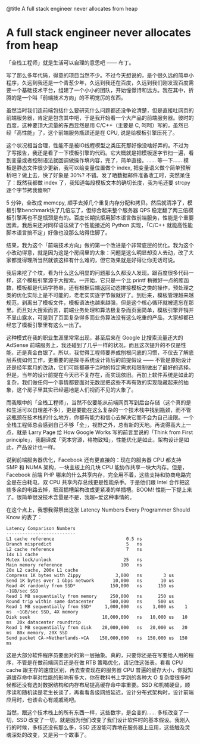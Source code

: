 @title A full stack engineer never allocates from heap

# A full stack engineer never allocates from heap

「全栈工程师」就是生活可以自理的意思吧 —— 布丁。

写了那么多年代码，得意的项目当然不少。不过今天想说的，是个很久远的简单小程序，久远到我还是一个青葱少年，久远到我还在百度，久远到我们刚发现百度需要一个基础技术平台，组建了一个小小的团队，开始憧憬诗和远方。我在其中，折腾的是一个叫「前端技术方向」的不明觉厉的东西。

虽然当时我们连前端包括什么要研究什么问题都还没争论清楚，但是直接吐网页的前端服务器，肯定是包含其中吧，于是我开始看一个大产品的前端服务器。彼时的百度，这种要顶大流量的东西显然是用 C/C++（主要是 C, 呵呵）写的，虽然已经「高性能」了，这个前端服务瓶颈还是在 CPU, 说是给模板引擎压死了。

这个状况相当合理，性能不是被IO线程模型之类压死那好像没啥好弄的。不过为了写报告，我还是看了一下模板引擎的代码。它大概就是把模板逐字节扫一遍，看到变量或者控制语法就回调做操作填内容，完了，简单直接。…… 等一下…… 模板是静态文件很少更新，我可以给变量位置做个 index, 把变量语义做个简单预解析吧？做上去，快了好象是 30%? 不错。发了晒数据邮件准备收工时，突然呆住了：既然我都做 index 了，我知道每段模板文本的确切长度，我为毛还要 strcpy 逐个字节拷我傻啊?

5 分钟，全改成 memcpy, 顺手去掉几个重复内存分配和拷贝。然后就清净了，模板引擎benchmark快了几倍忘了，但综合起来整个服务器 QPS 稳定翻了两三倍模板引擎再也不是瓶颈是有的。百度长期抗拒用脚本语言做前端服务，性能是个重要因素，我后来还对同样语法做了个性能接近的 Python 实现，「C/C++ 就能高性能脚本语言搞不定」好像也没那么站得住脚了。

结果，我为这个「前端技术方向」做的第一个改进是个非常底层的优化。我为这个小改动得意，就是因为这是个房间里的大象：问题是这么明显却没人去动，改了大家都觉得理所当然就该这样有什么难的，但它效果就是好得让你无话可说。

我后来挖了个坟，看为什么这么明显的问题那么久都没人发现。跟百度很多代码一样，这个模板引擎源于大搜索。一开始，它只是一个比 printf 稍微好一点的库函数，模板都是代码字符串，还有根据后端返回动态拼接模板之类的操作，预处理之类的优化实际上是不可能的，老老实实逐字节做就好了。到后来，模板管理越来越规范，剥离出了模板文件，模板语法也越来越强，但是这个核心循环就被遗忘在那里。而且对大搜索而言，前端业务处理和算法极复杂而页面简单，模板引擎开销并不显山露水，可是到了页面复杂得多而业务算法没有这么吃重的产品，大家却都已经忘了模板引擎里有这么一出了。

这种模式在我的职业生涯里常常出现，甚至后来在 Google 比搜索流量还大的 AdSense 前端服务上，我还碰到了几乎一样的状况，而且这次提升的不仅是性能，还是真金白银了。所以，我觉得工程师要养成刨根问底的习惯，不仅去了解底层系统如何工作，更重要的是探寻系统设计背后的前提假设 —— 不管是原始设计还是经年累月的改动，它们可能都基于当时的特定需求和限制做出了最好的选择。但是，当年的设计前提在今天已不复存在，而实现依旧。再加上软件系统是如此的复杂，我们做任何一个事情都要面对无数层把这些不再有效的实现隐藏起来的抽象，这个房子里其实已经遍地是人们视而不见的大象了。

而我眼中的「全栈工程师」，当然不仅要能从前端网页写到后台存储（这个真的是和生活可以自理差不多），更是要能在这么复杂的一个技术栈中找到瓶颈，而不管这瓶颈在技术栈的什么地方，你都有能力和信心去解决它而不会为自己设限。一个全栈工程师总会感到自己不够「全」，视野之外，总有新的天地。再说得高大上一点，就是 Larry Page 给 How Google Works 写的前言里说的「Think from First principle」，我翻译成「究本穷源，格物致知」，性能优化是如此，架构设计是如此，产品设计也一样。

说到前端服务器优化，Facebook 还有更直接的：现在的服务器 CPU 都支持 SMP 和 NUMA 架构，一块主板上的几块 CPU 能协作共享一块大内存。但是，Facebook 前端 PHP 哪来的什么共享内存，完全用不着，这些支持和协商电路完全是在白耗电，双 CPU 共享内存总线更是性能杀手。于是他们跟 Intel 合作把这些多余的电路去掉，把双插槽架构改成更紧凑的单插槽。BOOM! 性能一下提上来了。很简单很没技术含量是不是，我超~爱这种事情的。

在这个点上，我想我得祭出这张 Latency Numbers Every Programmer Should Know 的表了：

    Latency Comparison Numbers
    --------------------------
    L1 cache reference                           0.5 ns
    Branch mispredict                            5   ns
    L2 cache reference                           7   ns                      14x L1 cache
    Mutex lock/unlock                           25   ns
    Main memory reference                      100   ns                      20x L2 cache, 200x L1 cache
    Compress 1K bytes with Zippy             3,000   ns        3 us
    Send 1K bytes over 1 Gbps network       10,000   ns       10 us
    Read 4K randomly from SSD*             150,000   ns      150 us          ~1GB/sec SSD
    Read 1 MB sequentially from memory     250,000   ns      250 us
    Round trip within same datacenter      500,000   ns      500 us
    Read 1 MB sequentially from SSD*     1,000,000   ns    1,000 us    1 ms  ~1GB/sec SSD, 4X memory
    Disk seek                           10,000,000   ns   10,000 us   10 ms  20x datacenter roundtrip
    Read 1 MB sequentially from disk    20,000,000   ns   20,000 us   20 ms  80x memory, 20X SSD
    Send packet CA->Netherlands->CA    150,000,000   ns  150,000 us  150 ms

这是大部分软件程序员要面对的第一层抽象。真的，只要你还是在写要给人用的程序，不管是在做前端网页还是在做 RTB 策略优化，请记住这张表。看看 CPU cache 跟主存的速度区别，再去查查现在的服务器 CPU 普遍的缓存大小，你就知道缓存命中率对性能的影响有多大，你在教科书上学到的各种大 O 复杂度很多时候都还没有选对数据结构和内存布局提高缓存命中率重要。SSD 和机械硬盘，顺序读和随机读是老生长谈了，再看看各级网络延迟，设计分布式架构时，设计前端应用时，也该会心有戚戚焉吧。

当然，跟这个技术栈上的所有东西一样，这些数字，是会变的…… 多核改变了一切，SSD 改变了一切，就是因为他们改变了我们设计软件时的基本假设。我刚入行的时候，多核还没有那么多，SSD 还没能可靠地在服务器上应用，这些触及灵魂深处的改变，又是另一个故事了。
